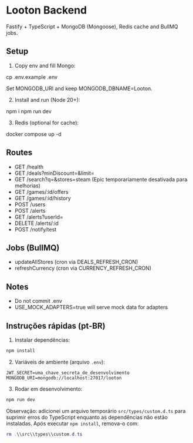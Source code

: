 # Looton Backend

Fastify + TypeScript + MongoDB (Mongoose), Redis cache and BullMQ jobs.

## Setup

1. Copy env and fill Mongo:

cp .env.example .env

Set MONGODB_URI and keep MONGODB_DBNAME=Looton.

2. Install and run (Node 20+):

npm i
npm run dev

3. Redis (optional for cache):

docker compose up -d

## Routes

- GET /health
- GET /deals?minDiscount=&limit=
- GET /search?q=&stores=steam (Epic temporariamente desativada para melhorias)
- GET /games/:id/offers
- GET /games/:id/history
- POST /users
- POST /alerts
- GET /alerts?userId=
- DELETE /alerts/:id
- POST /notify/test

## Jobs (BullMQ)
- updateAllStores (cron via DEALS_REFRESH_CRON)
- refreshCurrency (cron via CURRENCY_REFRESH_CRON)

## Notes
- Do not commit .env
- USE_MOCK_ADAPTERS=true will serve mock data for adapters

## Instruções rápidas (pt-BR)

1) Instalar dependências:

```powershell
npm install
```

2) Variáveis de ambiente (arquivo `.env`):

```
JWT_SECRET=uma_chave_secreta_de_desenvolvimento
MONGODB_URI=mongodb://localhost:27017/looton
```

3) Rodar em desenvolvimento:

```powershell
npm run dev
```

Observação: adicionei um arquivo temporário `src/types/custom.d.ts` para suprimir erros do TypeScript enquanto as dependências não estão instaladas. Após executar `npm install`, remova-o com:

```powershell
rm .\\src\\types\\custom.d.ts
```
